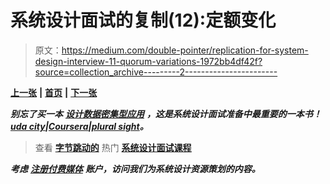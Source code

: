# 系统设计面试的复制(12):定额变化

> 原文：<https://medium.com/double-pointer/replication-for-system-design-interview-11-quorum-variations-1972bb4df42f?source=collection_archive---------2----------------------->

[**上一张**](https://bit.ly/3KA4etA) **|** [**首页**](https://bit.ly/3tVGgRY) **|** [**下一张**](https://bit.ly/3rJqtVy)

***别忘了买一本*** [***设计数据密集型应用***](https://amzn.to/3HWOSPm) ***，这是系统设计面试准备中最重要的一本书！***[***uda city***](https://bit.ly/3JIpvl4)***|***[***Coursera***](https://imp.i384100.net/zaYBB0)***|***[***plural sight***](https://pluralsight.pxf.io/Ao7GGK)***。***

> 查看 [**字节跳动的**](https://bytebytego.com?fpr=datajek34) 热门 [**系统设计面试课程**](https://bytebytego.com?fpr=datajek34)

***考虑*** [***注册付费媒体***](https://bit.ly/3LNjPXB) ***账户，访问我们为系统设计资源策划的内容。***